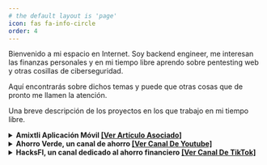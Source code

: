 ```yaml
---
# the default layout is 'page'
icon: fas fa-info-circle
order: 4
---
```


Bienvenido a mi espacio en Internet. Soy backend engineer, me interesan las finanzas personales y en mi tiempo libre aprendo sobre pentesting web y otras cosillas de ciberseguridad.

Aquí encontrarás sobre dichos temas y puede que otras cosas que de pronto me llamen la atención. 

Una breve descripción de los proyectos en los que trabajo en mi tiempo libre.

<details><summary><strong>Amixtli Aplicación Móvil <a href="https://ladivcr.github.io/posts/Amixtli/">[Ver Artículo Asociado]</a></strong></summary>
  <br>
  Amixtli es una aplicación móvil para georeferenciar tiraderos clandestinos, lugares en los que la basura se acumula indiscriminadamente y que no son aptos para tal propósito,
  pero que las personas han ido creando a lo largo del tiempo por una falta de cultura de limpieza y respeto al medio ambiente. Mediante reportes con imágenes por parte de los usuarios,
  los lugares se almacenan en una base de datos y se visualizan en un mapa que hace notorio el problema a las autoridades para que estas ya no puedan ignorarlo.
</details>

<details><summary><strong>Ahorro Verde, un canal de ahorro <a href="https://www.youtube.com/@ladivcr">[Ver Canal De Youtube]</a></strong></summary>
  <br>
  Un proyecto de divulgación en el que se exploran diferentes maneras de ahorrar. No enfocándonos únicamente en el ámbito financiero, sino generalizando y explorando también el ahorro de recursos naturales, dándole mayor prioridad a estos últimos. La idea nació a raíz del proyecto de Amixtli.
</details>

<details><summary><strong>HacksFI, un canal dedicado al ahorro financiero <a href="https://www.tiktok.com/@ladivcr">[Ver Canal De TikTok]</a></strong></summary>
  <br>
  Un proyecto de divulgación financiera enfocado al ahorro y aclaración de conceptos financieros. Desde el nacimiento del canal de YouTube, ambos proyectos se han combinado  para abarcar el ahorro y el gasto de recursos en general. Dándole mayor importancia al ahorro de recursos naturales.
</details>